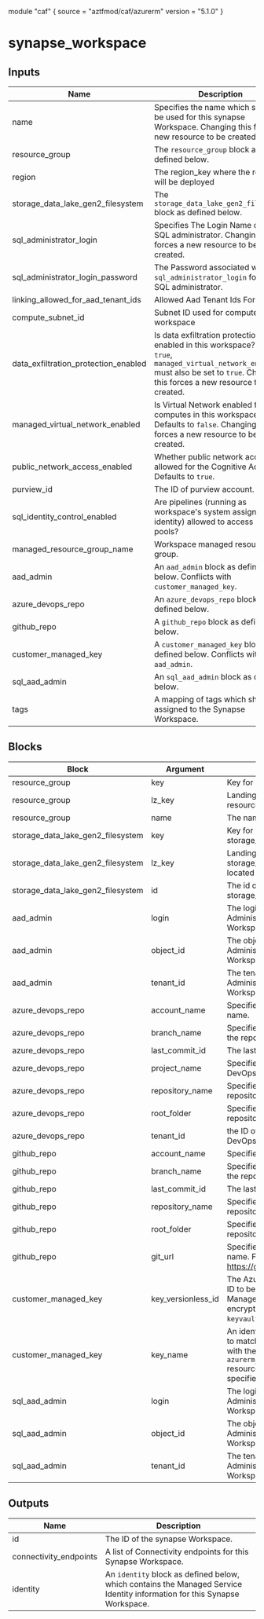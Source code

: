 module "caf" {
  source  = "aztfmod/caf/azurerm"
  version = "5.1.0"
}

# synapse_workspace

## Inputs
| Name | Description | Type | Required |
|------|-------------|------|:--------:|
|name| Specifies the name which should be used for this synapse Workspace. Changing this forces a new resource to be created.||True|
|resource_group|The `resource_group` block as defined below.|Block|True|
| region |The region_key where the resource will be deployed|String|True|
|storage_data_lake_gen2_filesystem|The `storage_data_lake_gen2_filesystem` block as defined below.|Block|True|
|sql_administrator_login| Specifies The Login Name of the SQL administrator. Changing this forces a new resource to be created.||True|
|sql_administrator_login_password| The Password associated with the `sql_administrator_login` for the SQL administrator.||True|
|linking_allowed_for_aad_tenant_ids| Allowed Aad Tenant Ids For Linking. ||False|
|compute_subnet_id| Subnet ID used for computes in workspace||False|
|data_exfiltration_protection_enabled| Is data exfiltration protection enabled in this workspace? If set to `true`, `managed_virtual_network_enabled` must also be set to `true`. Changing this forces a new resource to be created.||False|
|managed_virtual_network_enabled| Is Virtual Network enabled for all computes in this workspace? Defaults to `false`. Changing this forces a new resource to be created.||False|
|public_network_access_enabled| Whether public network access is allowed for the Cognitive Account. Defaults to `true`.||False|
|purview_id| The ID of purview account.||False|
|sql_identity_control_enabled| Are pipelines (running as workspace's system assigned identity) allowed to access SQL pools?||False|
|managed_resource_group_name| Workspace managed resource group.||False|
|aad_admin| An `aad_admin` block as defined below. Conflicts with `customer_managed_key`.| Block |False|
|azure_devops_repo| An `azure_devops_repo` block as defined below.| Block |False|
|github_repo| A `github_repo` block as defined below.| Block |False|
|customer_managed_key| A `customer_managed_key` block as defined below. Conflicts with `aad_admin`.| Block |False|
|sql_aad_admin| An `sql_aad_admin` block as defined below.| Block |False|
|tags| A mapping of tags which should be assigned to the Synapse Workspace.||False|

## Blocks
| Block | Argument | Description | Required |
|-------|----------|-------------|----------|
|resource_group| key | Key for  resource_group||| Required if  |
|resource_group| lz_key |Landing Zone Key in wich the resource_group is located|||True|
|resource_group| name | The name of the resource_group |||True|
|storage_data_lake_gen2_filesystem| key | Key for  storage_data_lake_gen2_filesystem||| Required if  |
|storage_data_lake_gen2_filesystem| lz_key |Landing Zone Key in wich the storage_data_lake_gen2_filesystem is located|||True|
|storage_data_lake_gen2_filesystem| id | The id of the storage_data_lake_gen2_filesystem |||True|
|aad_admin|login| The login name of the Azure AD Administrator of this Synapse Workspace.|||True|
|aad_admin|object_id| The object id of the Azure AD Administrator of this Synapse Workspace.|||True|
|aad_admin|tenant_id| The tenant id of the Azure AD Administrator of this Synapse Workspace.|||True|
|azure_devops_repo|account_name| Specifies the Azure DevOps account name.|||True|
|azure_devops_repo|branch_name| Specifies the collaboration branch of the repository to get code from.|||True|
|azure_devops_repo|last_commit_id| The last commit ID.|||False|
|azure_devops_repo|project_name| Specifies the name of the Azure DevOps project.|||True|
|azure_devops_repo|repository_name| Specifies the name of the git repository.|||True|
|azure_devops_repo|root_folder| Specifies the root folder within the repository. Set to `/` for the top level.|||True|
|azure_devops_repo|tenant_id| the ID of the tenant for the Azure DevOps account.|||False|
|github_repo|account_name| Specifies the GitHub account name.|||True|
|github_repo|branch_name| Specifies the collaboration branch of the repository to get code from.|||True|
|github_repo|last_commit_id| The last commit ID.|||False|
|github_repo|repository_name| Specifies the name of the git repository.|||True|
|github_repo|root_folder| Specifies the root folder within the repository. Set to `/` for the top level.|||True|
|github_repo|git_url| Specifies the GitHub Enterprise host name. For example: https://github.mydomain.com.|||False|
|customer_managed_key|key_versionless_id| The Azure Key Vault Key Versionless ID to be used as the Customer Managed Key (CMK) for double encryption (e.g. `https://example-keyvault.vault.azure.net/type/cmk/`).|||True|
|customer_managed_key|key_name| An identifier for the key. Name needs to match the name of the key used with the `azurerm_synapse_workspace_key` resource. Defaults to "cmk" if not specified.|||False|
|sql_aad_admin|login| The login name of the Azure AD Administrator of this Synapse Workspace SQL.|||True|
|sql_aad_admin|object_id| The object id of the Azure AD Administrator of this Synapse Workspace SQL.|||True|
|sql_aad_admin|tenant_id| The tenant id of the Azure AD Administrator of this Synapse Workspace SQL.|||True|

## Outputs
| Name | Description |
|------|-------------|
|id|The ID of the synapse Workspace.|||
|connectivity_endpoints|A list of Connectivity endpoints for this Synapse Workspace.|||
|identity|An `identity` block as defined below, which contains the Managed Service Identity information for this Synapse Workspace.|||
